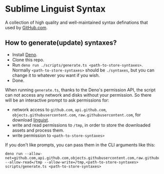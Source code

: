 # Sublime Linguist Syntax

A collection of high quality and well-maintained syntax definations that used by [GitHub.com](https://github.com/github/linguist).

## How to generate(update) syntaxes?

- Install [Deno](https://deno.land).
- Clone this repo.
- Run `deno run ./scripts/generate.ts <path-to-store-syntaxes>`. Normally `<path-to-store-syntaxes>` should be `./syntaxes`, but you can change it to whatever you want if you wish.
- Done.

When running `generate.ts`, thanks to the Deno's permission API, the script can not access any network and disks without your permission. So there will be an interactive prompt to ask permissions for:

- network access to `github.com`, `api.github.com`, `objects.githubusercontent.com`, `raw.githubusercontent.com`, for download [linguist](https://github.com/github/linguist).
- write and read permissions to `/tmp`, in order to store the downloaded assets and process them.
- write permission to `<path-to-store-syntaxes>`

If you don't like prompts, you can pass them in the CLI arguments like this:

```
deno run --allow-net=github.com,api.github.com,objects.githubusercontent.com,raw.githubusercontent.com --allow-read=/tmp --allow-write=/tmp,<path-to-store-syntaxes> scripts/generate.ts <path-to-store-syntaxes>
```
